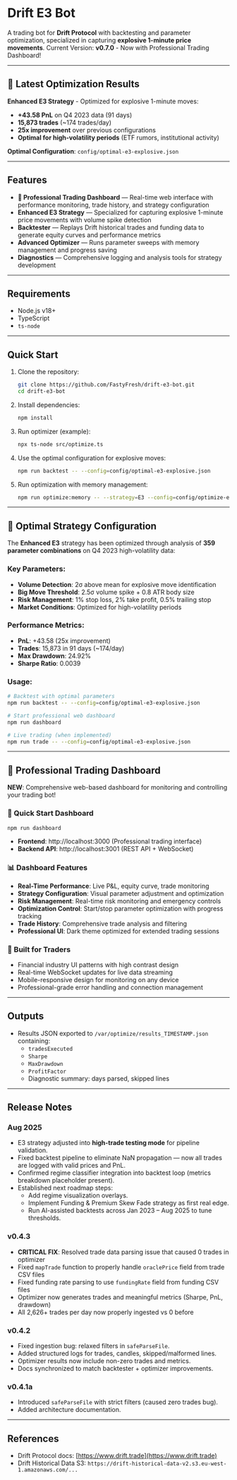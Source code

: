 # Drift E3 Bot

A trading bot for **Drift Protocol** with backtesting and parameter optimization, specialized in capturing **explosive 1-minute price movements**.
Current Version: **v0.7.0** - Now with Professional Trading Dashboard!

---

## 🚀 Latest Optimization Results

**Enhanced E3 Strategy** - Optimized for explosive 1-minute moves:
- **+43.58 PnL** on Q4 2023 data (91 days)
- **15,873 trades** (~174 trades/day)
- **25x improvement** over previous configurations
- **Optimal for high-volatility periods** (ETF rumors, institutional activity)

**Optimal Configuration**: `config/optimal-e3-explosive.json`

---

## Features

- **🎯 Professional Trading Dashboard** — Real-time web interface with performance monitoring, trade history, and strategy configuration
- **Enhanced E3 Strategy** — Specialized for capturing explosive 1-minute price movements with volume spike detection
- **Backtester** — Replays Drift historical trades and funding data to generate equity curves and performance metrics
- **Advanced Optimizer** — Runs parameter sweeps with memory management and progress saving
- **Diagnostics** — Comprehensive logging and analysis tools for strategy development

---

## Requirements
- Node.js v18+
- TypeScript
- `ts-node`

---

## Quick Start
1. Clone the repository:
   ```bash
   git clone https://github.com/FastyFresh/drift-e3-bot.git
   cd drift-e3-bot
   ```

2. Install dependencies:
   ```bash
   npm install
   ```

3. Run optimizer (example):
   ```bash
   npx ts-node src/optimize.ts
   ```

4. Use the optimal configuration for explosive moves:
   ```bash
   npm run backtest -- --config=config/optimal-e3-explosive.json
   ```

5. Run optimization with memory management:
   ```bash
   npm run optimize:memory -- --strategy=E3 --config=config/optimize-e3-focused.json
   ```

---

## 🎯 Optimal Strategy Configuration

The **Enhanced E3** strategy has been optimized through analysis of **359 parameter combinations** on Q4 2023 high-volatility data:

### Key Parameters:
- **Volume Detection**: 2σ above mean for explosive move identification
- **Big Move Threshold**: 2.5σ volume spike + 0.8 ATR body size
- **Risk Management**: 1% stop loss, 2% take profit, 0.5% trailing stop
- **Market Conditions**: Optimized for high-volatility periods

### Performance Metrics:
- **PnL**: +43.58 (25x improvement)
- **Trades**: 15,873 in 91 days (~174/day)
- **Max Drawdown**: 24.92%
- **Sharpe Ratio**: 0.0039

### Usage:
```bash
# Backtest with optimal parameters
npm run backtest -- --config=config/optimal-e3-explosive.json

# Start professional web dashboard
npm run dashboard

# Live trading (when implemented)
npm run trade -- --config=config/optimal-e3-explosive.json
```

---

## 🎯 **Professional Trading Dashboard**

**NEW**: Comprehensive web-based dashboard for monitoring and controlling your trading bot!

### **🚀 Quick Start Dashboard**
```bash
npm run dashboard
```
- **Frontend**: http://localhost:3000 (Professional trading interface)
- **Backend API**: http://localhost:3001 (REST API + WebSocket)

### **📊 Dashboard Features**
- **Real-Time Performance**: Live P&L, equity curve, trade monitoring
- **Strategy Configuration**: Visual parameter adjustment and optimization
- **Risk Management**: Real-time risk monitoring and emergency controls
- **Optimization Control**: Start/stop parameter optimization with progress tracking
- **Trade History**: Comprehensive trade analysis and filtering
- **Professional UI**: Dark theme optimized for extended trading sessions

### **🎨 Built for Traders**
- Financial industry UI patterns with high contrast design
- Real-time WebSocket updates for live data streaming
- Mobile-responsive design for monitoring on any device
- Professional-grade error handling and connection management

---

## Outputs
- Results JSON exported to `/var/optimize/results_TIMESTAMP.json` containing:
  - `tradesExecuted`
  - `Sharpe`
  - `MaxDrawdown`
  - `ProfitFactor`
  - Diagnostic summary: days parsed, skipped lines

---

## Release Notes

### Aug 2025
- E3 strategy adjusted into **high-trade testing mode** for pipeline validation.
- Fixed backtest pipeline to eliminate NaN propagation — now all trades are logged with valid prices and PnL.
- Confirmed regime classifier integration into backtest loop (metrics breakdown placeholder present).
- Established next roadmap steps:
  - Add regime visualization overlays.
  - Implement Funding & Premium Skew Fade strategy as first real edge.
  - Run AI-assisted backtests across Jan 2023 – Aug 2025 to tune thresholds.

### v0.4.3
- **CRITICAL FIX**: Resolved trade data parsing issue that caused 0 trades in optimizer
- Fixed `mapTrade` function to properly handle `oraclePrice` field from trade CSV files
- Fixed funding rate parsing to use `fundingRate` field from funding CSV files
- Optimizer now generates trades and meaningful metrics (Sharpe, PnL, drawdown)
- All 2,626+ trades per day now properly ingested vs 0 before

### v0.4.2
- Fixed ingestion bug: relaxed filters in `safeParseFile`.
- Added structured logs for trades, candles, skipped/malformed lines.
- Optimizer results now include non-zero trades and metrics.
- Docs synchronized to match backtester + optimizer improvements.

### v0.4.1a
- Introduced `safeParseFile` with strict filters (caused zero trades bug).
- Added architecture documentation.

---

## References
- Drift Protocol docs: [https://www.drift.trade](https://www.drift.trade)
- Drift Historical Data S3: `https://drift-historical-data-v2.s3.eu-west-1.amazonaws.com/...`
